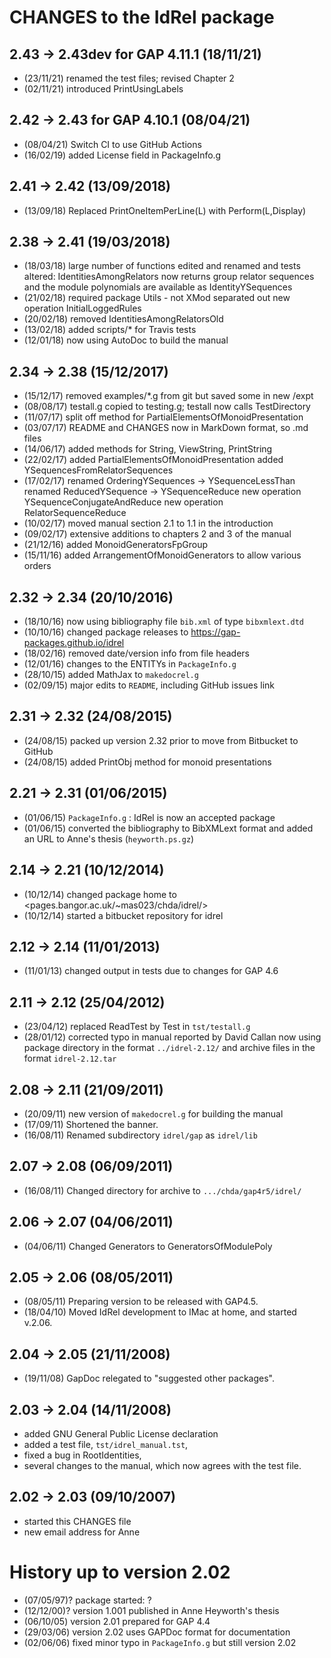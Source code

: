 # CHANGES to the IdRel package

## 2.43 -> 2.43dev for GAP 4.11.1 (18/11/21) 

 * (23/11/21) renamed the test files; revised Chapter 2 
 * (02/11/21) introduced PrintUsingLabels 

## 2.42 -> 2.43 for GAP 4.10.1 (08/04/21) 

 * (08/04/21) Switch CI to use GitHub Actions 
 * (16/02/19) added License field in PackageInfo.g 

## 2.41 -> 2.42  (13/09/2018)

 * (13/09/18) Replaced PrintOneItemPerLine(L) with Perform(L,Display)
	
## 2.38 -> 2.41  (19/03/2018)

 * (18/03/18) large number of functions edited and renamed and tests altered: 
              IdentitiesAmongRelators now returns group relator sequences 
              and the module polynomials are available as IdentityYSequences 
 * (21/02/18) required package Utils - not XMod 
              separated out new operation InitialLoggedRules 
 * (20/02/18) removed IdentitiesAmongRelatorsOld 
 * (13/02/18) added scripts/* for Travis tests 
 * (12/01/18) now using AutoDoc to build the manual 

## 2.34 -> 2.38  (15/12/2017)

 * (15/12/17) removed examples/*.g from git but saved some in new /expt 
 * (08/08/17) testall.g copied to testing.g; testall now calls TestDirectory
 * (11/07/17) split off method for PartialElementsOfMonoidPresentation 
 * (03/07/17) README and CHANGES now in MarkDown format, so .md files
 * (14/06/17) added methods for String, ViewString, PrintString 
 * (22/02/17) added PartialElementsOfMonoidPresentation 
              added YSequencesFromRelatorSequences 
 * (17/02/17) renamed OrderingYSequences -> YSequenceLessThan 
              renamed ReducedYSequence -> YSequenceReduce 
              new operation YSequenceConjugateAndReduce 
              new operation RelatorSequenceReduce
 * (10/02/17) moved manual section 2.1 to 1.1 in the introduction 
 * (09/02/17) extensive additions to chapters 2 and 3 of the manual 
 * (21/12/16) added MonoidGeneratorsFpGroup
 * (15/11/16) added ArrangementOfMonoidGenerators to allow various orders  

## 2.32 -> 2.34  (20/10/2016)

 * (18/10/16) now using bibliography file `bib.xml` of type `bibxmlext.dtd`
 * (10/10/16) changed package releases to <https://gap-packages.github.io/idrel>
 * (18/02/16) removed date/version info from file headers 
 * (12/01/16) changes to the ENTITYs in `PackageInfo.g` 
 * (28/10/15) added MathJax to `makedocrel.g` 
 * (02/09/15) major edits to `README`, including GitHub issues link 

## 2.31 -> 2.32  (24/08/2015)

 * (24/08/15) packed up version 2.32 prior to move from Bitbucket to GitHub 
 * (24/08/15) added PrintObj method for monoid presentations 

## 2.21 -> 2.31  (01/06/2015)

 * (01/06/15) `PackageInfo.g` : IdRel is now an accepted package 
 * (01/06/15) converted the bibliography to BibXMLext format 
              and added an URL to Anne's thesis (`heyworth.ps.gz`)  

## 2.14 -> 2.21  (10/12/2014)

 * (10/12/14) changed package home to <pages.bangor.ac.uk/~mas023/chda/idrel/>
 * (10/12/14) started a bitbucket repository for idrel 

## 2.12 -> 2.14  (11/01/2013)

 * (11/01/13) changed output in tests due to changes for GAP 4.6 

## 2.11 -> 2.12  (25/04/2012)

 * (23/04/12) replaced ReadTest by Test in `tst/testall.g` 
 * (28/01/12) corrected typo in manual reported by David Callan 
              now using package directory in the format `../idrel-2.12/` 
              and archive files in the format `idrel-2.12.tar` 

## 2.08 -> 2.11  (21/09/2011)

 * (20/09/11) new version of `makedocrel.g` for building the manual 
 * (17/09/11) Shortened the banner. 
 * (16/08/11) Renamed subdirectory `idrel/gap` as `idrel/lib` 

## 2.07 -> 2.08  (06/09/2011)

 * (16/08/11) Changed directory for archive to `.../chda/gap4r5/idrel/` 

## 2.06 -> 2.07  (04/06/2011)

 * (04/06/11) Changed Generators to GeneratorsOfModulePoly 

## 2.05 -> 2.06  (08/05/2011)

 * (08/05/11) Preparing version to be released with GAP4.5. 
 * (18/04/10) Moved IdRel development to IMac at home, and started v.2.06.

## 2.04 -> 2.05  (21/11/2008)

 * (19/11/08) GapDoc relegated to "suggested other packages".

## 2.03 -> 2.04  (14/11/2008)

 * added GNU General Public License declaration 
 * added a test file, `tst/idrel_manual.tst`, 
 * fixed a bug in RootIdentities, 
 * several changes to the manual, which now agrees with the test file.

## 2.02 -> 2.03  (09/10/2007)

 * started this CHANGES file 
 * new email address for Anne 

# History up to version 2.02

 * (07/05/97)?  package started: ?
 * (12/12/00)?  version 1.001 published in Anne Heyworth's thesis
 * (06/10/05)   version 2.01 prepared for GAP 4.4
 * (29/03/06)   version 2.02 uses GAPDoc format for documentation
 * (02/06/06)   fixed minor typo in `PackageInfo.g` but still version 2.02
